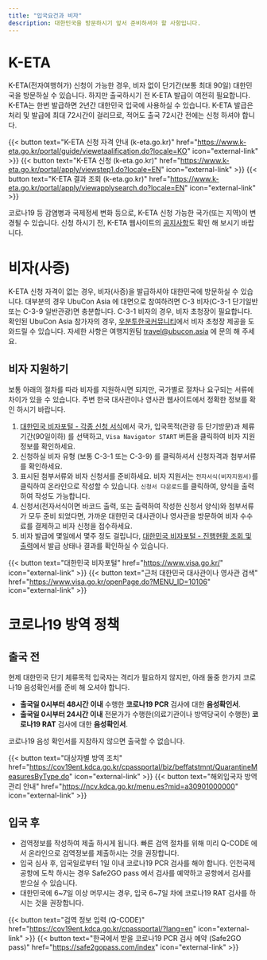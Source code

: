 ```yaml
---
title: "입국요건과 비자"
description: 대한민국을 방문하시기 앞서 준비하셔야 할 사항입니다.
---
```


# K-ETA
K-ETA(전자여행허가) 신청이 가능한 경우, 비자 없이 단기간(보통 최대 90일) 대한민국을 방문하실 수 있습니다. 
하지만 출국하시기 전 K-ETA 발급이 여전히 필요합니다. K-ETA는 한번 발급하면 2년간 대한민국 입국에 사용하실 수 있습니다. K-ETA 발급은 처리 및 발급에 최대 72시간이 걸리므로, 적어도 출국 72시간 전에는 신청 하셔야 합니다.

{{< button text="K-ETA 신청 자격 안내 (k-eta.go.kr)" href="https://www.k-eta.go.kr/portal/guide/viewetaalification.do?locale=KO" icon="external-link" >}}
{{< button text="K-ETA 신청 (k-eta.go.kr)" href="https://www.k-eta.go.kr/portal/apply/viewstep1.do?locale=EN" icon="external-link" >}}
{{< button text="K-ETA 결과 조회 (k-eta.go.kr)" href="https://www.k-eta.go.kr/portal/apply/viewapplysearch.do?locale=EN" icon="external-link" >}}

코로나19 등 감염병과 국제정세 변화 등으로, K-ETA 신청 가능한 국가(또는 지역)이 변경될 수 있습니다.
신청 하시기 전, K-ETA 웹사이트의 [공지사항](https://www.k-eta.go.kr/portal/board/viewboardlist.do?tmpltNm=notice)도 확인 해 보시기 바랍니다.

# 비자(사증)

K-ETA 신청 자격이 없는 경우, 비자(사증)을 발급하셔야 대한민국에 방문하실 수 있습니다. 대부분의 경우 UbuCon Asia 에 대면으로 참여하려면 C-3 비자(C-3-1 단기일반 또는 C-3-9 일반관광)면 충분합니다.
C-3-1 비자의 경우, 비자 초청장이 필요합니다. 확인된 UbuCon Asia 참가자의 경우, [우분투한국커뮤니티](https://ubuntu-kr.org)에서 비자 초청장 제공을 도와드릴 수 있습니다. 자세한 사항은 여행지원팀 travel@ubucon.asia 에 문의 해 주세요.

## 비자 지원하기
보통 아래의 절차를 따라 비자를 지원하시면 되지만, 국가별로 절차나 요구되는 서류에 차이가 있을 수 있습니다. 주변 한국 대사관이나 영사관 웹사이트에서 정확한 정보를 확인 하시기 바랍니다.

1. [대한민국 비자포털 - 각종 신청 서식](https://www.visa.go.kr/openPage.do?MENU_ID=10108)에서 국가, 입국목적(관광 등 단기방문)과 체류기간(90일이하) 를 선택하고, `Visa Navigator START` 버튼을 클릭하여 비자 지원 정보를 확인하세요.
2. 신청하실 비자 유형 (보통 C-3-1 또는 C-3-9) 를 클릭하셔서 신청자격과 첨부서류를 확인하세요.
3. 표시된 첨부서류와 비자 신청서를 준비하세요. 비자 지원서는 `전자서식(비자지원서)`를 클릭하여 온라인으로 작성할 수 있습니다. `신청서 다운로드`를 클릭하여, 양식을 출력하여 작성도 가능합니다.
4. 신청서(전자서식이면 바코드 출력, 또는 출력하여 작성한 신청서 양식)와 첨부서류가 모두 준비 되었다면, 가까운 대한민국 대사관이나 영사관을 방문하여 비자 수수료를 결제하고 비자 신청을 접수하세요.
5. 비자 발급에 몇일에서 몇주 정도 걸립니다, [대한민국 비자포털 - 진행현황 조회 및 출력](https://www.visa.go.kr/openPage.do?MENU_ID=10301)에서 발급 상태나 결과를 확인하실 수 있습니다.

{{< button text="대한민국 비자포털" href="https://www.visa.go.kr/" icon="external-link" >}} 
{{< button text="근처 대한민국 대사관이나 영사관 검색" href="https://www.visa.go.kr/openPage.do?MENU_ID=10106" icon="external-link" >}}

# 코로나19 방역 정책

## 출국 전
현제 대한민국 단기 체류목적 입국자는 격리가 필요하지 않지만, 아래 둘중 한가지 코로나19 음성확인서를 준비 해 오셔야 합니다.
- **출국일 0시부터 48시간 이내** 수행한 **코로나19 PCR** 검사에 대한 **음성확인서**.
- **출국일 0시부터 24시간 이내** 전문가가 수행한(의료기관이나 방역당국이 수행한) **코로나19 RAT** 검사에 대한 **음성확인서**. 

코로나19 음성 확인서를 지참하지 않으면 출국할 수 없습니다.

{{< button text="대상자별 방역 조치" href="https://cov19ent.kdca.go.kr/cpassportal/biz/beffatstmnt/QuarantineMeasuresByType.do" icon="external-link" >}}
{{< button text="해외입국자 방역관리 안내" href="https://ncv.kdca.go.kr/menu.es?mid=a30901000000" icon="external-link" >}}

## 입국 후
- 검역정보를 작성하여 제출 하시게 됩니다. 빠른 검역 절차를 위해 미리 Q-CODE 에서 온라인으로 검역정보를 제출하시는 것을 권장합니다. 
- 입국 심사 후, 입국일로부터 1일 이내 코로나19 PCR 검사를 해야 합니다. 인천국제공항에 도착 하시는 경우 Safe2GO pass 에서 검사를 예약하고 공항에서 검사를 받으실 수 있습니다.
- 대한민국에 6~7일 이상 머무시는 경우, 입국 6~7일 차에 코로나19 RAT 검사를 하시는 것을 권장합니다.

{{< button text="검역 정보 입력 (Q-CODE)" href="https://cov19ent.kdca.go.kr/cpassportal/?lang=en" icon="external-link" >}}
{{< button text="한국에서 받을 코로나19 PCR 검사 예약 (Safe2GO pass)" href="https://safe2gopass.com/index" icon="external-link" >}}

